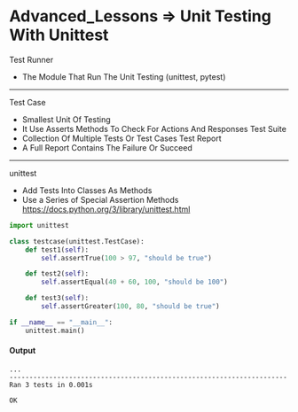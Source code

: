 # Advanced_Lessons => Unit Testing With Unittest 
Test Runner
- The Module That Run The Unit Testing (unittest, pytest)
<hr>

Test Case
- Smallest Unit Of Testing
- It Use Asserts Methods To Check For Actions And Responses
Test Suite
- Collection Of Multiple Tests Or Test Cases
Test Report
- A Full Report Contains The Failure Or Succeed
<hr>

unittest
- Add Tests Into Classes As Methods
- Use a Series of Special Assertion Methods
https://docs.python.org/3/library/unittest.html
```python []
import unittest

class testcase(unittest.TestCase):
    def test1(self):
        self.assertTrue(100 > 97, "should be true")

    def test2(self):
        self.assertEqual(40 + 60, 100, "should be 100")

    def test3(self):
        self.assertGreater(100, 80, "should be true")

if __name__ == "__main__":
    unittest.main()
```
#### Output
```
...
----------------------------------------------------------------------
Ran 3 tests in 0.001s

OK
```